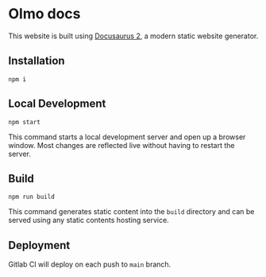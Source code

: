 # Olmo docs

This website is built using [Docusaurus 2](https://v2.docusaurus.io/), a modern static website generator.

## Installation

```console
npm i
```

## Local Development

```console
npm start
```

This command starts a local development server and open up a browser window. Most changes are reflected live without having to restart the server.

## Build

```console
npm run build
```

This command generates static content into the `build` directory and can be served using any static contents hosting service.

## Deployment

Gitlab CI will deploy on each push to `main` branch.
